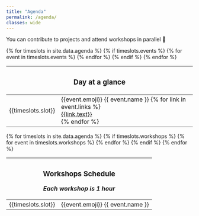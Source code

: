 ```yaml
---
title: "Agenda"
permalink: /agenda/
classes: wide
---
```

You can contribute to projects and attend workshops in parallel 🚀
<link rel="stylesheet" href="/assets/css/agenda.css">
<div id="agenda_schedule">
    <table id="agenda-all" class="agenda-col">
        <thead>
            <tr>
                <th colspan="4">
                    <h3>Day at a glance</h3>
                </th>
            </tr>
        </thead>
        <tbody>
            {% for timeslots in site.data.agenda %}
                {% if timeslots.events %}
                    <tr>
                        <td>{{timeslots.slot}}</td>
                        {% for event in timeslots.events %}
                            <td colspan={{event.colspan | default: 1}}>
                                <span class="e">{{event.emoji}}</span> {{ event.name }}
                                 {% for link in event.links %}
                                    <div>
                                        <a href="{{link.url}}">{{link.text}}</a>
                                    </div>
                                 {% endfor %}
                            </td>
                        {% endfor %}
                    </tr>
                {% endif %}
            {% endfor %}
        </tbody>
    </table>
        <table id="agenda-workshop" class="agenda-col">
        <thead>
            <tr>
                <th colspan="4">
                    <h3>Workshops Schedule</h3>
                    <p><i> Each workshop is 1 hour</i></p>
                </th>
            </tr>
        </thead>
        <tbody>
            {% for timeslots in site.data.agenda %}
                {% if timeslots.workshops %}
                    <tr>
                        <td>{{timeslots.slot}}</td>
                        {% for event in timeslots.workshops %}
                        <td colspan={{event.colspan | default: 1}}><span class="e">{{event.emoji}}</span> {{ event.name }} </td>
                        {% endfor %}
                    </tr>
                {% endif %}
            {% endfor %}
        </tbody>
    </table>
</div>